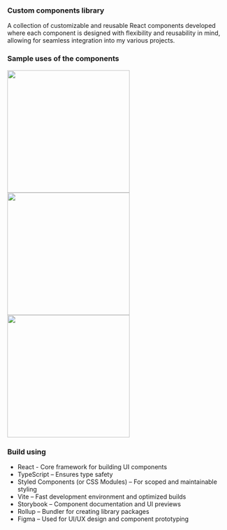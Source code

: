 ### Custom components library

A collection of customizable and reusable React components developed where each component is designed with flexibility and reusability in mind, allowing for seamless integration into my various projects.

### Sample uses of the components

<img src="https://github.com/user-attachments/assets/71d0cb5d-4a50-469d-aa24-68a9819b3cac" width=280>
<img src="https://github.com/user-attachments/assets/249feccd-3357-446f-9827-2ddbbdb20399" width=280>
<img src="https://github.com/user-attachments/assets/0b9d4c39-febf-4a96-aeb3-b9391e7d328f" width=280>


### Build using
* React - Core framework for building UI components
* TypeScript – Ensures type safety
* Styled Components (or CSS Modules) – For scoped and maintainable styling
* Vite – Fast development environment and optimized builds
* Storybook – Component documentation and UI previews
* Rollup – Bundler for creating library packages
* Figma – Used for UI/UX design and component prototyping
